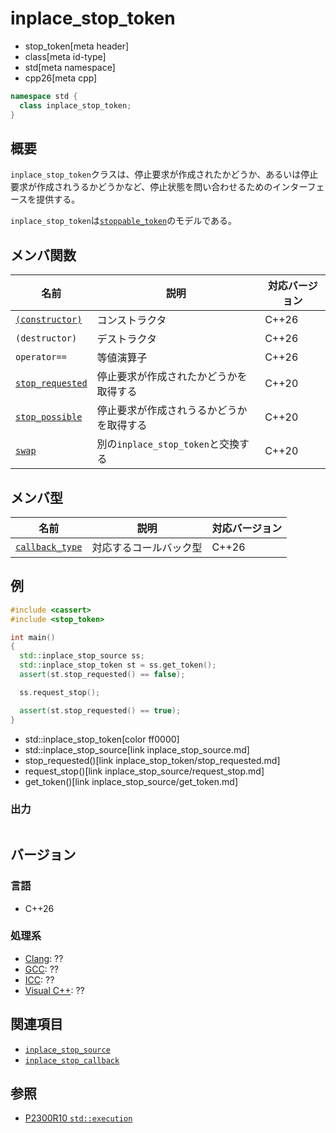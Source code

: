 # inplace_stop_token
* stop_token[meta header]
* class[meta id-type]
* std[meta namespace]
* cpp26[meta cpp]

```cpp
namespace std {
  class inplace_stop_token;
}
```

## 概要
`inplace_stop_token`クラスは、停止要求が作成されたかどうか、あるいは停止要求が作成されうるかどうかなど、停止状態を問い合わせるためのインターフェースを提供する。

`inplace_stop_token`は[`stoppable_token`](stoppable_token.md)のモデルである。


## メンバ関数

| 名前 | 説明 | 対応バージョン |
|------|------|-------|
| [`(constructor)`](inplace_stop_token/op_constructor.md) | コンストラクタ | C++26 |
| `(destructor)` | デストラクタ | C++26 |
| `operator==` | 等値演算子 | C++26 |
| [`stop_requested`](inplace_stop_token/stop_requested.md)| 停止要求が作成されたかどうかを取得する | C++20 |
| [`stop_possible`](inplace_stop_token/stop_possible.md)  | 停止要求が作成されうるかどうかを取得する | C++20 |
| [`swap`](inplace_stop_token/swap.md) | 別の`inplace_stop_token`と交換する | C++20 |

## メンバ型

| 名前 | 説明 | 対応バージョン |
|------|------|-------|
| [`callback_type`](inplace_stop_token/callback_type.md) | 対応するコールバック型 | C++26 |


## 例
```cpp example
#include <cassert>
#include <stop_token>

int main()
{
  std::inplace_stop_source ss;
  std::inplace_stop_token st = ss.get_token();
  assert(st.stop_requested() == false);

  ss.request_stop();

  assert(st.stop_requested() == true);
}
```
* std::inplace_stop_token[color ff0000]
* std::inplace_stop_source[link inplace_stop_source.md]
* stop_requested()[link inplace_stop_token/stop_requested.md]
* request_stop()[link inplace_stop_source/request_stop.md]
* get_token()[link inplace_stop_source/get_token.md]

### 出力
```
```


## バージョン
### 言語
- C++26

### 処理系
- [Clang](/implementation.md#clang): ??
- [GCC](/implementation.md#gcc): ??
- [ICC](/implementation.md#icc): ??
- [Visual C++](/implementation.md#visual_cpp): ??


## 関連項目
- [`inplace_stop_source`](inplace_stop_source.md)
- [`inplace_stop_callback`](inplace_stop_callback.md.nolink)


## 参照
- [P2300R10 `std::execution`](https://www.open-std.org/jtc1/sc22/wg21/docs/papers/2024/p2300r10.html)
